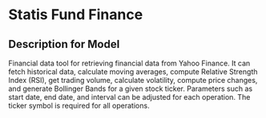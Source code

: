 # Statis Fund Finance

## Description for Model

Financial data tool for retrieving financial data from Yahoo Finance. It can fetch historical data, calculate moving averages, compute Relative Strength Index (RSI), get trading volume, calculate volatility, compute price changes, and generate Bollinger Bands for a given stock ticker. Parameters such as start date, end date, and interval can be adjusted for each operation. The ticker symbol is required for all operations.

